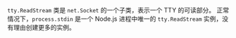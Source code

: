 <!-- YAML
added: v0.5.8
-->

`tty.ReadStream` 类是 `net.Socket` 的一个子类，表示一个 TTY 的可读部分。
正常情况下，`process.stdin` 是一个 Node.js 进程中唯一的 `tty.ReadStream` 实例，没有理由创建更多的实例。


